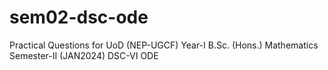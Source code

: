 # sem02-dsc-ode
Practical Questions for UoD (NEP-UGCF) Year-I B.Sc. (Hons.) Mathematics Semester-II (JAN2024) DSC-VI ODE
